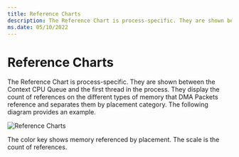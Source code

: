 ```yaml
---
title: Reference Charts
description: The Reference Chart is process-specific. They are shown between the Context CPU Queue and the first thread in the process.
ms.date: 05/10/2022
---
```


# Reference Charts

The Reference Chart is process-specific. They are shown between the Context CPU Queue and the first thread in the process. They display the count of references on the different types of memory that DMA Packets reference and separates them by placement category. The following diagram provides an example.

![Reference Charts](/Images/reference-charts.png)

The color key shows memory referenced by placement. The scale is the count of references.
